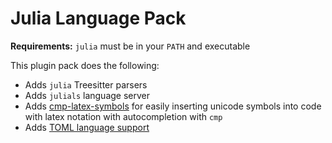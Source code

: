 # Julia Language Pack

**Requirements:** `julia` must be in your `PATH` and executable

This plugin pack does the following:

- Adds `julia` Treesitter parsers
- Adds `julials` language server
- Adds [cmp-latex-symbols](https://github.com/kdheepak/cmp-latex-symbols) for easily inserting unicode symbols into code with latex notation with autocompletion with `cmp`
- Adds [TOML language support](../toml)

<!-- vim: set ft=markdown: -->